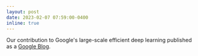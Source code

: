 ```yaml
---
layout: post
date: 2023-02-07 07:59:00-0400
inline: true
---
```

Our contribution to Google's large-scale efficient deep learning published as a [Google Blog](https://ai.googleblog.com/2023/02/google-research-2022-beyond-algorithms.html).
